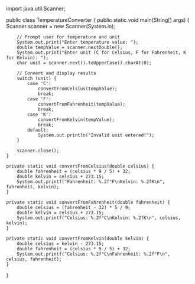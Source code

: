 import java.util.Scanner;

public class TemperatureConverter {
    public static void main(String[] args) {
        Scanner scanner = new Scanner(System.in);

        // Prompt user for temperature and unit
        System.out.print("Enter temperature value: ");
        double tempValue = scanner.nextDouble();
        System.out.print("Enter unit (C for Celsius, F for Fahrenheit, K for Kelvin): ");
        char unit = scanner.next().toUpperCase().charAt(0);

        // Convert and display results
        switch (unit) {
            case 'C':
                convertFromCelsius(tempValue);
                break;
            case 'F':
                convertFromFahrenheit(tempValue);
                break;
            case 'K':
                convertFromKelvin(tempValue);
                break;
            default:
                System.out.println("Invalid unit entered!");
        }

        scanner.close();
    }

    private static void convertFromCelsius(double celsius) {
        double fahrenheit = (celsius * 9 / 5) + 32;
        double kelvin = celsius + 273.15;
        System.out.printf("Fahrenheit: %.2f°F\nKelvin: %.2fK\n", fahrenheit, kelvin);
    }

    private static void convertFromFahrenheit(double fahrenheit) {
        double celsius = (fahrenheit - 32) * 5 / 9;
        double kelvin = celsius + 273.15;
        System.out.printf("Celsius: %.2f°C\nKelvin: %.2fK\n", celsius, kelvin);
    }

    private static void convertFromKelvin(double kelvin) {
        double celsius = kelvin - 273.15;
        double fahrenheit = (celsius * 9 / 5) + 32;
        System.out.printf("Celsius: %.2f°C\nFahrenheit: %.2f°F\n", celsius, fahrenheit);
    }
}


